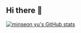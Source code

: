 ## Hi there 👋

[![minseon yu's GitHub stats](https://github-readme-stats.vercel.app/api?username=사용자명)](https://github.com/사용자명/github-readme-stats)

<!--
**SooinPark1019/SooinPark1019** is a ✨ _special_ ✨ repository because its `README.md` (this file) appears on your GitHub profile.

Here are some ideas to get you started:

- 🔭 I’m currently working on ...
- 🌱 I’m currently learning ...
- 👯 I’m looking to collaborate on ...
- 🤔 I’m looking for help with ...
- 💬 Ask me about ...
- 📫 How to reach me: ...
- 😄 Pronouns: ...
- ⚡ Fun fact: ...
-->
